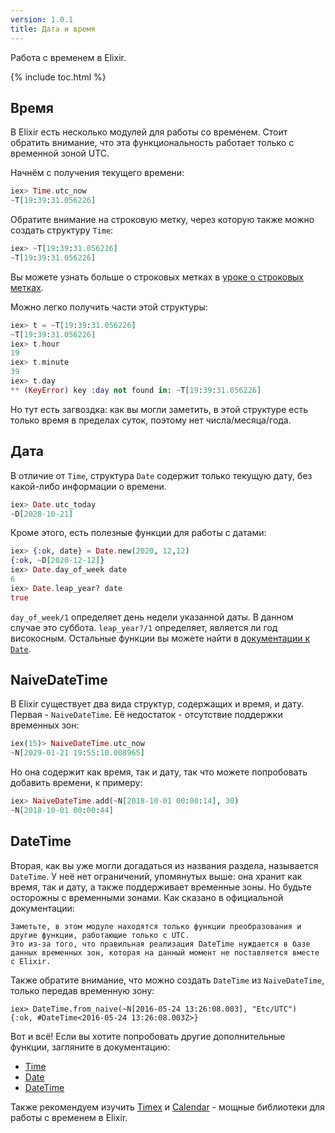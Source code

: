 ```yaml
---
version: 1.0.1
title: Дата и время
---
```


Работа с временем в Elixir.

{% include toc.html %}

## Время

В Elixir есть несколько модулей для работы со временем. Стоит обратить
внимание, что эта функциональность работает только с временной зоной UTC.

Начнём с получения текущего времени:

```elixir
iex> Time.utc_now
~T[19:39:31.056226]
```

Обратите внимание на строковую метку, через которую также можно создать
структуру `Time`:

```elixir
iex> ~T[19:39:31.056226]
~T[19:39:31.056226]
```

Вы можете узнать больше о строковых метках в [уроке о строковых
метках](../sigils).

Можно легко получить части этой структуры:

```elixir
iex> t = ~T[19:39:31.056226]
~T[19:39:31.056226]
iex> t.hour
19
iex> t.minute
39
iex> t.day
** (KeyError) key :day not found in: ~T[19:39:31.056226]
```

Но тут есть загвоздка: как вы могли заметить, в этой структуре есть только
время в пределах суток, поэтому нет числа/месяца/года.

## Дата

В отличие от `Time`, структура `Date` содержит только текущую дату,
без какой-либо информации о времени.

```elixir
iex> Date.utc_today
~D[2028-10-21]
```

Кроме этого, есть полезные функции для работы с датами:

```elixir
iex> {:ok, date} = Date.new(2020, 12,12)
{:ok, ~D[2020-12-12]}
iex> Date.day_of_week date
6
iex> Date.leap_year? date
true
```

`day_of_week/1` определяет день недели указанной даты. В данном
случае это суббота. `leap_year?/1` определяет, является ли год високосным.
Остальные функции вы можете найти в [документации к
`Date`](https://hexdocs.pm/elixir/Date.html).

## NaiveDateTime

В Elixir существует два вида структур, содержащих и время, и дату. Первая -
`NaiveDateTime`. Её недостаток - отсутствие поддержки временных зон:

```elixir
iex(15)> NaiveDateTime.utc_now
~N[2029-01-21 19:55:10.008965]
```

Но она содержит как время, так и дату, так что можете попробовать добавить
времени, к примеру:

```elixir
iex> NaiveDateTime.add(~N[2018-10-01 00:00:14], 30)
~N[2018-10-01 00:00:44]
```

## DateTime

Вторая, как вы уже могли догадаться из названия раздела, называется `DateTime`.
У неё нет ограничений, упомянутых выше: она хранит как время, так и дату, а также поддерживает
временные зоны. Но будьте осторожны с временными зонами. Как сказано в
официальной документации:

```
Заметьте, в этом модуле находятся только функции преобразования и другие функции, работающие только с UTC.
Это из-за того, что правильная реализация DateTime нуждается в базе данных временных зон, которая на данный момент не поставляется вместе с Elixir.
```

Также обратите внимание, что можно создать `DateTime` из `NaiveDateTime`,
только передав временную зону:

```
iex> DateTime.from_naive(~N[2016-05-24 13:26:08.003], "Etc/UTC")
{:ok, #DateTime<2016-05-24 13:26:08.003Z>}
```

Вот и всё! Если вы хотите попробовать другие дополнительные функции, 
загляните в документацию:
- [Time](https://hexdocs.pm/elixir/Time.html)
- [Date](https://hexdocs.pm/elixir/Date.html)
- [DateTime](https://hexdocs.pm/elixir/DateTime.html)

Также рекомендуем изучить [Timex](https://github.com/bitwalker/timex) и
[Calendar](https://github.com/lau/calendar) - мощные библиотеки для работы с
временем в Elixir.
